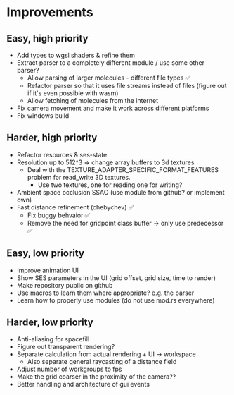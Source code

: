 # Improvements

## Easy, high priority

- Add types to wgsl shaders & refine them
- Extract parser to a completely different module / use some other parser?
  - Allow parsing of larger molecules - different file types ✅
  - Refactor parser so that it uses file streams instead of files (figure out if it's even possible with wasm)
  - Allow fetching of molecules from the internet
- Fix camera movement and make it work across different platforms
- Fix windows build

## Harder, high priority

- Refactor resources & ses-state
- Resolution up to 512^3 => change array buffers to 3d textures
  - Deal with the TEXTURE_ADAPTER_SPECIFIC_FORMAT_FEATURES problem for read_write 3D textures.
    - Use two textures, one for reading one for writing?
- Ambient space occlusion SSAO (use module from github? or implement own)
- Fast distance refinement (chebychev) ✅
  - Fix buggy behvaior ✅
  - Remove the need for gridpoint class buffer -> only use predecessor ✅

## Easy, low priority

- Improve animation UI
- Show SES parameters in the UI (grid offset, grid size, time to render)
- Make repository public on github
- Use macros to learn them where appropriate? e.g. the parser
- Learn how to properly use modules (do not use mod.rs everywhere)

## Harder, low priority

- Anti-aliasing for spacefill
- Figure out transparent rendering?
- Separate calculation from actual rendering + UI -> workspace
  - Also separate general raycasting of a distance field
- Adjust number of workgroups to fps
- Make the grid coarser in the proximity of the camera??
- Better handling and architecture of gui events
